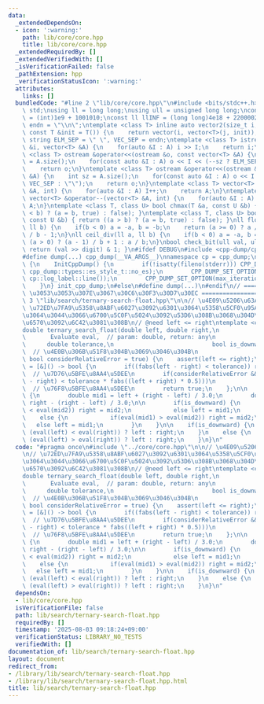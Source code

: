 ```yaml
---
data:
  _extendedDependsOn:
  - icon: ':warning:'
    path: lib/core/core.hpp
    title: lib/core/core.hpp
  _extendedRequiredBy: []
  _extendedVerifiedWith: []
  _isVerificationFailed: false
  _pathExtension: hpp
  _verificationStatusIcon: ':warning:'
  attributes:
    links: []
  bundledCode: "#line 2 \"lib/core/core.hpp\"\n#include <bits/stdc++.h>\nusing namespace\
    \ std;\nusing ll = long long;\nusing ull = unsigned long long;\nconst int INF\
    \ = (int)1e9 + 1001010;\nconst ll llINF = (long long)4e18 + 22000020;\nconst string\
    \ endn = \"\\n\";\ntemplate <class T> inline auto vector2(size_t i, size_t j,\
    \ const T &init = T()) {\n    return vector(i, vector<T>(j, init));\n}\nconst\
    \ string ELM_SEP = \" \", VEC_SEP = endn;\ntemplate <class T> istream &operator>>(istream\
    \ &i, vector<T> &A) {\n    for(auto &I : A) i >> I;\n    return i;\n}\ntemplate\
    \ <class T> ostream &operator<<(ostream &o, const vector<T> &A) {\n    int sz\
    \ = A.size();\n    for(const auto &I : A) o << I << (--sz ? ELM_SEP : \"\");\n\
    \    return o;\n}\ntemplate <class T> ostream &operator<<(ostream &o, const vector<vector<T>>\
    \ &A) {\n    int sz = A.size();\n    for(const auto &I : A) o << I << (--sz ?\
    \ VEC_SEP : \"\");\n    return o;\n}\ntemplate <class T> vector<T> &operator++(vector<T>\
    \ &A, int) {\n    for(auto &I : A) I++;\n    return A;\n}\ntemplate <class T>\
    \ vector<T> &operator--(vector<T> &A, int) {\n    for(auto &I : A) I--;\n    return\
    \ A;\n}\ntemplate <class T, class U> bool chmax(T &a, const U &b) { return ((a\
    \ < b) ? (a = b, true) : false); }\ntemplate <class T, class U> bool chmin(T &a,\
    \ const U &b) { return ((a > b) ? (a = b, true) : false); }\nll floor_div(ll a,\
    \ ll b) {\n    if(b < 0) a = -a, b = -b;\n    return (a >= 0) ? a / b : (a + 1)\
    \ / b - 1;\n}\nll ceil_div(ll a, ll b) {\n    if(b < 0) a = -a, b = -b;\n    return\
    \ (a > 0) ? (a - 1) / b + 1 : a / b;\n}\nbool check_bit(ull val, ull digit) {\
    \ return (val >> digit) & 1; }\n#ifdef DEBUG\n#include <cpp-dump/cpp-dump.hpp>\n\
    #define dump(...) cpp_dump(__VA_ARGS__)\nnamespace cp = cpp_dump;\nstruct InitCppDump\
    \ {\n    InitCppDump() {\n        if(!isatty(fileno(stderr))) CPP_DUMP_SET_OPTION(es_style,\
    \ cpp_dump::types::es_style_t::no_es);\n        CPP_DUMP_SET_OPTION(log_label_func,\
    \ cp::log_label::line());\n        CPP_DUMP_SET_OPTION(max_iteration_count, 30);\n\
    \    }\n} init_cpp_dump;\n#else\n#define dump(...)\n#endif\n// ====================\
    \ \u3053\u3053\u307E\u3067\u30C6\u30F3\u30D7\u30EC ====================\n#line\
    \ 3 \"lib/search/ternary-search-float.hpp\"\n\n// \u4E09\u5206\u63A2\u7D22\n//\
    \ \u72ED\u7FA9\u5358\u8ABF\u6027\u3092\u6301\u3064\u5358\u5CF0\u95A2\u6570\u306B\
    \u3064\u3044\u3066\u6700\u5C0F\u5024\u3092\u53D6\u308B\u3068\u304D\u306E\u5F15\
    \u6570\u3092\u6C42\u3081\u308B\n// @need left <= right\ntemplate <class Evaluate>\n\
    double ternary_search_float(double left, double right,\n                     \
    \       Evaluate eval,  // param: double, return: any\n                      \
    \      double tolerance,\n                            bool is_downward = true,\
    \  // \u4E0B\u306B\u51F8\u304B\u3069\u3046\u304B\n                           \
    \ bool considerRelativeError = true) {\n    assert(left <= right);\n    auto need_continue\
    \ = [&]() -> bool {\n        if((fabs(left - right) < tolerance)) return false;\
    \  // \u7D76\u5BFE\u8AA4\u5DEE\n        if(considerRelativeError && (fabs(left\
    \ - right) < tolerance * fabs((left + right) * 0.5)))\n            return false;\
    \  // \u76F8\u5BFE\u8AA4\u5DEE\n        return true;\n    };\n\n    while(need_continue())\
    \ {\n        double mid1 = left + (right - left) / 3.0;\n        double mid2 =\
    \ right - (right - left) / 3.0;\n\n        if(is_downward) {\n            if(eval(mid1)\
    \ < eval(mid2)) right = mid2;\n            else left = mid1;\n        }\n    \
    \    else {\n            if(eval(mid1) > eval(mid2)) right = mid2;\n         \
    \   else left = mid1;\n        }\n    }\n\n    if(is_downward) {\n        return\
    \ (eval(left) < eval(right)) ? left : right;\n    }\n    else {\n        return\
    \ (eval(left) > eval(right)) ? left : right;\n    }\n}\n"
  code: "#pragma once\n#include \"../core/core.hpp\"\n\n// \u4E09\u5206\u63A2\u7D22\
    \n// \u72ED\u7FA9\u5358\u8ABF\u6027\u3092\u6301\u3064\u5358\u5CF0\u95A2\u6570\u306B\
    \u3064\u3044\u3066\u6700\u5C0F\u5024\u3092\u53D6\u308B\u3068\u304D\u306E\u5F15\
    \u6570\u3092\u6C42\u3081\u308B\n// @need left <= right\ntemplate <class Evaluate>\n\
    double ternary_search_float(double left, double right,\n                     \
    \       Evaluate eval,  // param: double, return: any\n                      \
    \      double tolerance,\n                            bool is_downward = true,\
    \  // \u4E0B\u306B\u51F8\u304B\u3069\u3046\u304B\n                           \
    \ bool considerRelativeError = true) {\n    assert(left <= right);\n    auto need_continue\
    \ = [&]() -> bool {\n        if((fabs(left - right) < tolerance)) return false;\
    \  // \u7D76\u5BFE\u8AA4\u5DEE\n        if(considerRelativeError && (fabs(left\
    \ - right) < tolerance * fabs((left + right) * 0.5)))\n            return false;\
    \  // \u76F8\u5BFE\u8AA4\u5DEE\n        return true;\n    };\n\n    while(need_continue())\
    \ {\n        double mid1 = left + (right - left) / 3.0;\n        double mid2 =\
    \ right - (right - left) / 3.0;\n\n        if(is_downward) {\n            if(eval(mid1)\
    \ < eval(mid2)) right = mid2;\n            else left = mid1;\n        }\n    \
    \    else {\n            if(eval(mid1) > eval(mid2)) right = mid2;\n         \
    \   else left = mid1;\n        }\n    }\n\n    if(is_downward) {\n        return\
    \ (eval(left) < eval(right)) ? left : right;\n    }\n    else {\n        return\
    \ (eval(left) > eval(right)) ? left : right;\n    }\n}\n"
  dependsOn:
  - lib/core/core.hpp
  isVerificationFile: false
  path: lib/search/ternary-search-float.hpp
  requiredBy: []
  timestamp: '2025-08-03 09:18:24+09:00'
  verificationStatus: LIBRARY_NO_TESTS
  verifiedWith: []
documentation_of: lib/search/ternary-search-float.hpp
layout: document
redirect_from:
- /library/lib/search/ternary-search-float.hpp
- /library/lib/search/ternary-search-float.hpp.html
title: lib/search/ternary-search-float.hpp
---
```

